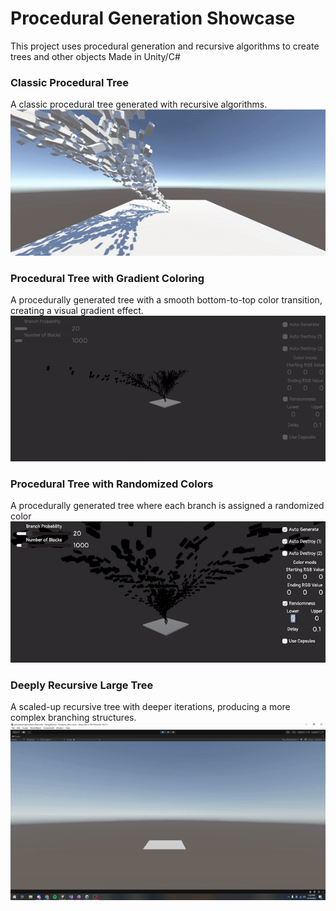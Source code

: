 # Procedural Generation Showcase

This project uses procedural generation and recursive algorithms to create trees and other objects
Made in Unity/C#

### Classic Procedural Tree
A classic procedural tree generated with recursive algorithms.
![NormalTree](./TreeBuilding.gif)

### Procedural Tree with Gradient Coloring
A procedurally generated tree with a smooth bottom-to-top color transition, creating a visual gradient effect.
![Color](./EndingRGBValue.gif)

### Procedural Tree with Randomized Colors
A procedurally generated tree where each branch is assigned a randomized color
![RandomColor](./Randomness.gif)

### Deeply Recursive Large Tree
A scaled-up recursive tree with deeper iterations, producing a more complex branching structures.
![LargeTree](./LargeTree.gif)

